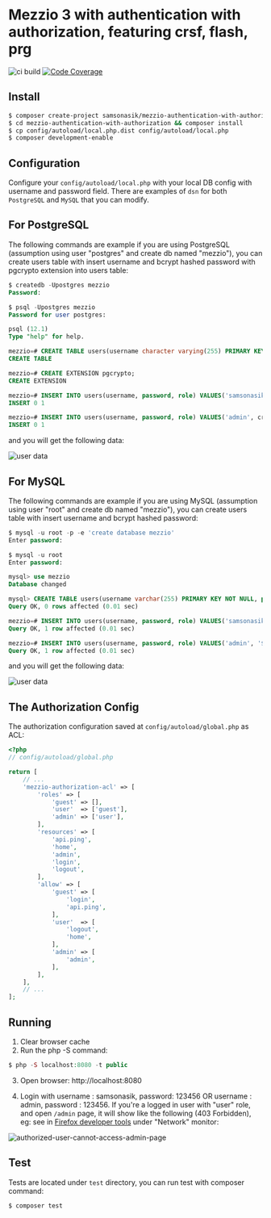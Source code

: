 # Mezzio 3 with authentication with authorization, featuring crsf, flash, prg

![ci build](https://github.com/samsonasik/mezzio-authentication-with-authorization/workflows/ci%20build/badge.svg)
[![Code Coverage](https://codecov.io/gh/samsonasik/mezzio-authentication-with-authorization/branch/master/graph/badge.svg)](https://codecov.io/gh/samsonasik/mezzio-authentication-with-authorization)

Install
-------

```bash
$ composer create-project samsonasik/mezzio-authentication-with-authorization -sdev
$ cd mezzio-authentication-with-authorization && composer install
$ cp config/autoload/local.php.dist config/autoload/local.php
$ composer development-enable
```

Configuration
-------------

Configure your `config/autoload/local.php` with your local DB config with username and password field. There are examples of `dsn` for both `PostgreSQL` and `MySQL` that you can modify.

For PostgreSQL
--------------

The following commands are example if you are using PostgreSQL (assumption using user "postgres" and create db named "mezzio"), you can create users table with insert username and bcrypt hashed password with pgcrypto extension into users table:

```sql
$ createdb -Upostgres mezzio
Password:

$ psql -Upostgres mezzio
Password for user postgres:

psql (12.1)
Type "help" for help.

mezzio=# CREATE TABLE users(username character varying(255) PRIMARY KEY NOT NULL, password text NOT NULL, role character varying(255) NOT NULL DEFAULT 'user');
CREATE TABLE

mezzio=# CREATE EXTENSION pgcrypto;
CREATE EXTENSION

mezzio=# INSERT INTO users(username, password, role) VALUES('samsonasik', crypt('123456', gen_salt('bf')), 'user');
INSERT 0 1

mezzio=# INSERT INTO users(username, password, role) VALUES('admin', crypt('123456', gen_salt('bf')), 'admin');
INSERT 0 1
```

and you will get the following data:

![user data](https://user-images.githubusercontent.com/459648/73605160-567f0a80-45cd-11ea-9e1d-898df2827758.png)

For MySQL
--------------

The following commands are example if you are using MySQL (assumption using user "root" and create db named "mezzio"), you can create users table with insert username and bcrypt hashed password:

```sql
$ mysql -u root -p -e 'create database mezzio'
Enter password:

$ mysql -u root
Enter password:

mysql> use mezzio
Database changed

mysql> CREATE TABLE users(username varchar(255) PRIMARY KEY NOT NULL, password text NOT NULL, role varchar(255) NOT NULL DEFAULT 'user');
Query OK, 0 rows affected (0.01 sec)

mezzio=# INSERT INTO users(username, password, role) VALUES('samsonasik','$2a$06$Nt2zePoCfApfBGrfZbHZIudIwZpCNqorTjbKNZtPoLCVic8goZDsi', 'user');
Query OK, 1 row affected (0.01 sec)

mezzio=# INSERT INTO users(username, password, role) VALUES('admin', '$2a$06$Y2TtankzyiK/OF1yZA4GsOJBhuoP7o99XbfufEeJ0OOJwjUcPB9LO', 'admin');
Query OK, 1 row affected (0.01 sec)
```

and you will get the following data:

![user data](https://user-images.githubusercontent.com/459648/74274582-e3039880-4d44-11ea-9caa-e8dc8e81a19f.png)

The Authorization Config
------------------------

The authorization configuration saved at `config/autoload/global.php` as ACL:

```php
<?php
// config/autoload/global.php

return [
    // ...
    'mezzio-authorization-acl' => [
        'roles' => [
            'guest' => [],
            'user'  => ['guest'],
            'admin' => ['user'],
        ],
        'resources' => [
            'api.ping',
            'home',
            'admin',
            'login',
            'logout',
        ],
        'allow' => [
            'guest' => [
                'login',
                'api.ping',
            ],
            'user'  => [
                'logout',
                'home',
            ],
            'admin' => [
                'admin',
            ],
        ],
    ],
    // ...
];
```

Running
-------

1. Clear browser cache
2. Run the php -S command:

```php
$ php -S localhost:8080 -t public
```

3. Open browser: http://localhost:8080

4. Login with username : samsonasik, password: 123456 OR username : admin, password : 123456. If you're a logged in user with "user" role, and open `/admin` page, it will show like the following (403 Forbidden), eg: see in [Firefox developer tools](https://developer.mozilla.org/en-US/docs/Tools/Network_Monitor) under "Network" monitor:

![authorized-user-cannot-access-admin-page](https://user-images.githubusercontent.com/459648/73605169-73b3d900-45cd-11ea-9085-3c2bc5e9d966.png)

Test
----

Tests are located under `test` directory, you can run test with composer command:

```bash
$ composer test
```
